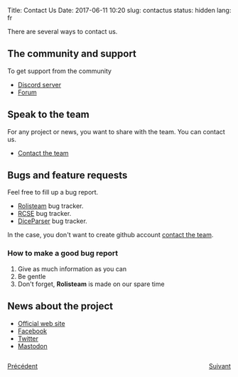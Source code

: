 Title: Contact Us
Date: 2017-06-11 10:20
slug: contactus
status: hidden
lang: fr


There are several ways to contact us.

## The community and support

To get support from the community

* [Discord server](https://discord.gg/MrMrQwX)
* [Forum](http://forum.rolisteam.org)


## Speak to the team

For any project or news, you want to share with the team. You can contact us.

* [Contact the team](http://www.rolisteam.org/contact-form.html)


## Bugs and feature requests

Feel free to fill up a bug report.

* [Rolisteam](https://invent.kde.org/kde/rolisteam/-/issues) bug tracker.
* [RCSE](https://invent.kde.org/kde/rcse/-/issues) bug tracker.
* [DiceParser](https://invent.kde.org/kde/rolisteam-diceparser/-/issues) bug tracker.

In the case, you don't want to create github account [contact the team](http://www.rolisteam.org/contact-form.html).

### How to make a good bug report

1. Give as much information as you can
2. Be gentle
3. Don't forget, **Rolisteam** is made on our spare time

## News about the project

* [Official web site](http://www.rolisteam.org)
* [Facebook](https://facebook.com/Rolisteam)
* [Twitter](https://twitter.com/Rolisteam)
* [Mastodon](https://imaginair.es/@Rolisteam)

<p style="text-align: left; width:49%; display: inline-block;"><a href="/fr/i18n.html">Précédent</a></p>
<p style="text-align: right; width:50%;  display: inline-block;"><a href="/fr/take-part.html">Suivant</a></p>
